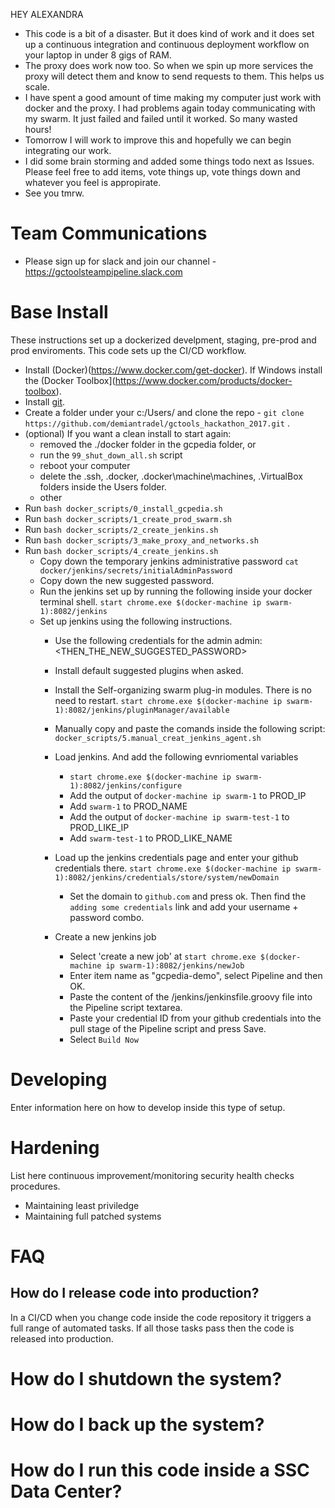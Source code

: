HEY ALEXANDRA
* This code is a bit of a disaster. But it does kind of work and it does set up a continuous integration and continuous deployment workflow on your laptop in under 8 gigs of RAM. 
* The proxy does work now too. So when we spin up more services the proxy will detect them and know to send requests to them. This helps us scale.
* I have spent a good amount of time making my computer just work with docker and the proxy. I had problems again today communicating with my swarm. It just failed and failed until it worked. So many wasted hours!
* Tomorrow I will work to improve this and hopefully we can begin integrating our work. 
* I did some brain storming and added some things todo next as Issues. Please feel free to add items, vote things up, vote things down and whatever you feel is appropirate. 
* See you tmrw.

# Team Communications
* Please sign up for slack and join our channel - https://gctoolsteampipeline.slack.com

# Base Install
These instructions set up a dockerized develpment, staging, pre-prod and prod enviroments. This code sets up the CI/CD workflow.

* Install (Docker)(https://www.docker.com/get-docker). If Windows install the (Docker Toolbox](https://www.docker.com/products/docker-toolbox). 
* Install [git](https://git-scm.com/downloads).
* Create a folder under your c:/Users/ and clone the repo - `git clone https://github.com/demiantradel/gctools_hackathon_2017.git` .
* (optional) If you want a clean install to start again:
    * removed the ./docker folder in the gcpedia folder, or 
    * run the `99_shut_down_all.sh` script 
    * reboot your computer
    * delete the .ssh, .docker, .docker\machine\machines, .VirtualBox folders inside the Users folder. 
    * other
* Run `bash docker_scripts/0_install_gcpedia.sh`
* Run `bash docker_scripts/1_create_prod_swarm.sh` 
* Run `bash docker_scripts/2_create_jenkins.sh` 
* Run `bash docker_scripts/3_make_proxy_and_networks.sh`
* Run `bash docker_scripts/4_create_jenkins.sh`
    * Copy down the temporary jenkins administrative password `cat docker/jenkins/secrets/initialAdminPassword` 
    * Copy down the new suggested password.
    * Run the jenkins set up by running the following inside your docker terminal shell. `start chrome.exe $(docker-machine ip swarm-1):8082/jenkins`
    * Set up jenkins using the following instructions.
        * Use the following credentials for the admin  admin:<THEN_THE_NEW_SUGGESTED_PASSWORD>
        * Install default suggested plugins when asked.
        * Install the Self-organizing swarm plug-in modules. There is no need to restart. `start chrome.exe $(docker-machine ip swarm-1):8082/jenkins/pluginManager/available`

        * Manually copy and paste the comands inside the following script: `docker_scripts/5.manual_creat_jenkins_agent.sh`
        * Load jenkins. And add the following evnriomental variables 
            * `start chrome.exe $(docker-machine ip swarm-1):8082/jenkins/configure`
            * Add the output of `docker-machine ip swarm-1` to PROD_IP
            * Add `swarm-1` to PROD_NAME
            * Add the output of `docker-machine ip swarm-test-1` to PROD_LIKE_IP
            * Add `swarm-test-1` to PROD_LIKE_NAME
        * Load up the jenkins credentials page and enter your github credentials there. `start chrome.exe $(docker-machine ip swarm-1):8082/jenkins/credentials/store/system/newDomain`
            * Set the domain to `github.com` and press ok. Then find the `adding some credentials` link and add your username + password combo.
        * Create a new jenkins job
            * Select 'create a new job' at `start chrome.exe $(docker-machine ip swarm-1):8082/jenkins/newJob`
            * Enter item name as "gcpedia-demo", select Pipeline and then OK.
            * Paste the content of the /jenkins/jenkinsfile.groovy file into the Pipeline script textarea. 
            * Paste your credential ID from your github credentials into the pull stage of the Pipeline script and press Save.
            * Select `Build Now`            

# Developing
Enter information here on how to develop inside this type of setup. 

# Hardening
List here continuous improvement/monitoring security health checks procedures.
* Maintaining least priviledge
* Maintaining full patched systems

# FAQ
## How do I release code into production?
In a CI/CD when you change code inside the code repository it triggers a full range of automated tasks. If all those tasks pass then the code is released into production.

# How do I shutdown the system?

# How do I back up the system?

# How do I run this code inside a SSC Data Center?
